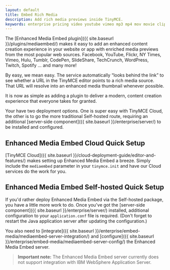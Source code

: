 ```yaml
---
layout: default
title: Embed Rich Media
description: Add rich media previews inside TinyMCE.
keywords: enterprise pricing video youtube vimeo mp3 mp4 mov movie clip film link linkchecking linkchecker mediaembed media
---
```


The [Enhanced Media Embed plugin]({{ site.baseurl }}/plugins/mediaembed/) makes it easy to add an enhanced content creation experience in your website or app with enriched media previews from the most popular web sources. Facebook, YouTube, Flickr, NY Times, Vimeo, Hulu, Tumblr, CodePen, SlideShare, TechCrunch, WordPress, Twitch, Spotify … and many more!

By easy, we mean easy. The service automatically “looks behind the link” to see whether a URL in the TinyMCE editor points to a rich media source. That URL will resolve into an enhanced media thumbnail whenever possible.

It is now as simple as adding a plugin to deliver a modern, content creation experience that everyone takes for granted.

Your have two deployment options. One is super easy with TinyMCE Cloud, the other is to go the more traditional Self-hosted route, requiring an additional [server-side component]({{ site.baseurl }}/enterprise/server/) to be installed and configured.

## Enhanced Media Embed Cloud Quick Setup

[TinyMCE Cloud]({{ site.baseurl }}/cloud-deployment-guide/editor-and-features/) makes setting up Enhanced Media Embed a breeze. Simply include the `mediaembed` parameter in your `tinymce.init` and have our Cloud services do the work for you.

## Enhanced Media Embed Self-hosted Quick Setup

If you'd rather deploy Enhanced Media Embed via the Self-hosted package, you have a little more work to do. Once you've got the [server-side component]({{ site.baseurl }}/enterprise/server/) installed, additional configuration to your `application.conf` file is required. (Don't forget to restart the Java application server after updating the configuration.)

You also need to [integrate]({{ site.baseurl }}/enterprise/embed-media/mediaembed-server-integration/) and [configure]({{ site.baseurl }}/enterprise/embed-media/mediaembed-server-config/) the Enhanced Media Embed server.

> **Important note:** The Enhanced Media Embed server currently does not support integration with IBM WebSphere Application Server.
